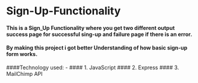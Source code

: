 ﻿# Sign-Up-Functionality
 
 #### This is a Sign_Up Functionality where you get two different output success page for successful sing-up and failure page if there is an error.
 #### By making this project i got better Understanding of how basic sign-up form works.
 
 ####Technology used: -
    #### 1. JavaScript
    #### 2. Express
    #### 3. MailChimp API

